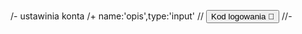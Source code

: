 /- ustawinia konta
/+ name:'opis',type:'input'
// <button onclick="kodLog()">Kod logowania 🔐</button>
//-